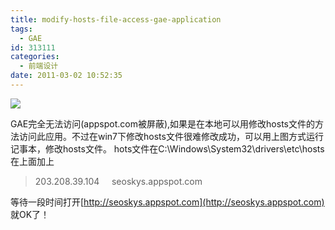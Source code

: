 ```yaml
---
title: modify-hosts-file-access-gae-application
tags:
  - GAE
id: 313111
categories:
  - 前端设计
date: 2011-03-02 10:52:35
---
```


![](http://love4026.files.wordpress.com/2011/03/modify-hosts-file.jpg)

GAE完全无法访问(appspot.com被屏蔽),如果是在本地可以用修改hosts文件的方法访问此应用。不过在win7下修改hosts文件很难修改成功，可以用上图方式运行记事本，修改hosts文件。 hots文件在C:\Windows\System32\drivers\etc\hosts 在上面加上
  > 203.208.39.104&#160;&#160;&#160;&#160; seoskys.appspot.com  

等待一段时间打开[http://seoskys.appspot.com](http://seoskys.appspot.com) 就OK了！